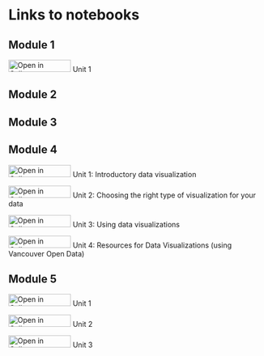 # Links to notebooks 

## Module 1

<a href="http://tinyurl.com/y87twms2" target="_blank"><img src="https://raw.githubusercontent.com/callysto/curriculum-notebooks/master/open-in-callysto-button.svg?sanitize=true" width="123" height="24" alt="Open in Callysto"/></a> Unit 1

## Module 2

## Module 3

## Module 4

<a href="http://tinyurl.com/y97qcnsn" target="_blank"><img src="https://raw.githubusercontent.com/callysto/curriculum-notebooks/master/open-in-callysto-button.svg?sanitize=true" width="123" height="24" alt="Open in Callysto"/></a> Unit 1: Introductory data visualization 


<a href="http://tinyurl.com/ybrncnfh" target="_blank"><img src="https://raw.githubusercontent.com/callysto/curriculum-notebooks/master/open-in-callysto-button.svg?sanitize=true" width="123" height="24" alt="Open in Callysto"/></a> Unit 2: Choosing the right type of visualization for your data

<a href="http://tinyurl.com/ybaagjl9" target="_blank"><img src="https://raw.githubusercontent.com/callysto/curriculum-notebooks/master/open-in-callysto-button.svg?sanitize=true" width="123" height="24" alt="Open in Callysto"/></a> Unit 3: Using data visualizations


<a href="http://tinyurl.com/yd6uqehm" target="_blank"><img src="https://raw.githubusercontent.com/callysto/curriculum-notebooks/master/open-in-callysto-button.svg?sanitize=true" width="123" height="24" alt="Open in Callysto"/></a> Unit 4: Resources for Data Visualizations (using Vancouver Open Data)

## Module 5

<a href="http://tinyurl.com/ycma67zl" target="_blank"><img src="https://raw.githubusercontent.com/callysto/curriculum-notebooks/master/open-in-callysto-button.svg?sanitize=true" width="123" height="24" alt="Open in Callysto"/></a> Unit 1

<a href="http://tinyurl.com/y9hpmpcz" target="_blank"><img src="https://raw.githubusercontent.com/callysto/curriculum-notebooks/master/open-in-callysto-button.svg?sanitize=true" width="123" height="24" alt="Open in Callysto"/></a> Unit 2

<a href="http://tinyurl.com/yamgklx7" target="_blank"><img src="https://raw.githubusercontent.com/callysto/curriculum-notebooks/master/open-in-callysto-button.svg?sanitize=true" width="123" height="24" alt="Open in Callysto"/></a> Unit 3
